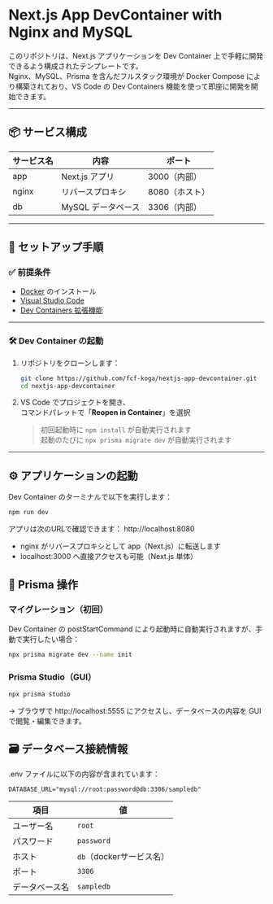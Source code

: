 # Next.js App DevContainer with Nginx and MySQL

このリポジトリは、Next.js アプリケーションを Dev Container 上で手軽に開発できるよう構成されたテンプレートです。  
Nginx、MySQL、Prisma を含んだフルスタック環境が Docker Compose により構築されており、VS Code の Dev Containers 機能を使って即座に開発を開始できます。

---

## 📦 サービス構成

| サービス名 | 内容                  | ポート            |
|------------|-----------------------|-------------------|
| app        | Next.js アプリ         | 3000（内部）      |
| nginx      | リバースプロキシ       | 8080（ホスト）     |
| db         | MySQL データベース     | 3306（内部）      |

---

## 🚀 セットアップ手順

### ✅ 前提条件

- [Docker](https://www.docker.com/) のインストール
- [Visual Studio Code](https://code.visualstudio.com/)
- [Dev Containers 拡張機能](https://marketplace.visualstudio.com/items?itemName=ms-vscode-remote.remote-containers)

---

### 🛠 Dev Container の起動

1. リポジトリをクローンします：

    ```bash
    git clone https://github.com/fcf-koga/nextjs-app-devcontainer.git
    cd nextjs-app-devcontainer
    ```

2. VS Code でプロジェクトを開き、  
   コマンドパレットで「**Reopen in Container**」を選択

    > 初回起動時に `npm install` が自動実行されます  
    > 起動のたびに `npx prisma migrate dev` が自動実行されます

---

## ⚙️ アプリケーションの起動

Dev Container のターミナルで以下を実行します：

```bash
npm run dev
```

アプリは次のURLで確認できます：
http://localhost:8080

- nginx がリバースプロキシとして app（Next.js）に転送します
- localhost:3000 へ直接アクセスも可能（Next.js 単体）

## 🧬 Prisma 操作

### マイグレーション（初回）
Dev Container の postStartCommand により起動時に自動実行されますが、手動で実行したい場合：

```bash
npx prisma migrate dev --name init
```

### Prisma Studio（GUI）

```bash
npx prisma studio
```
→ ブラウザで http://localhost:5555 にアクセスし、データベースの内容を GUI で閲覧・編集できます。

## 🗃️ データベース接続情報
.env ファイルに以下の内容が含まれています：

```env
DATABASE_URL="mysql://root:password@db:3306/sampledb"
```
| 項目      | 値                 |
| ------- | ----------------- |
| ユーザー名   | `root`            |
| パスワード   | `password`        |
| ホスト     | `db`（dockerサービス名） |
| ポート     | `3306`            |
| データベース名 | `sampledb`        |

